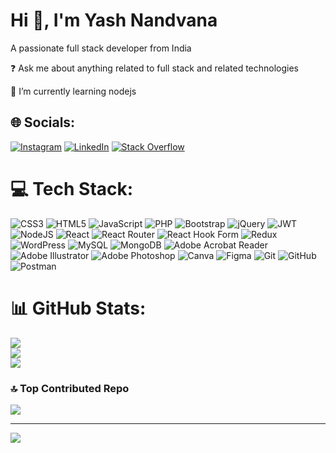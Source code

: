 <h1 align="left">Hi 👋, I'm Yash Nandvana</h1>
<p align="left">A passionate full stack developer from India</p>
<p align="left">❓ Ask me about anything related to full stack and related technologies</p>
<p align="left">🌱 I’m currently learning nodejs</p>


## 🌐 Socials:
[![Instagram](https://img.shields.io/badge/Instagram-%23E4405F.svg?logo=Instagram&logoColor=white)](https://instagram.com/yash_nandvana.official_._) [![LinkedIn](https://img.shields.io/badge/LinkedIn-%230077B5.svg?logo=linkedin&logoColor=white)](https://linkedin.com/in/www.linkedin.com/in/yash-nandvana-a22a86276) [![Stack Overflow](https://img.shields.io/badge/-Stackoverflow-FE7A16?logo=stack-overflow&logoColor=white)](https://stackoverflow.com/users/27343326) 

# 💻 Tech Stack:
![CSS3](https://img.shields.io/badge/css3-%231572B6.svg?logo=css3&logoColor=white) ![HTML5](https://img.shields.io/badge/html5-%23E34F26.svg?logo=html5&logoColor=white) ![JavaScript](https://img.shields.io/badge/javascript-%23323330.svg?logo=javascript&logoColor=%23F7DF1E) ![PHP](https://img.shields.io/badge/php-%23777BB4.svg?logo=php&logoColor=white) ![Bootstrap](https://img.shields.io/badge/bootstrap-%238511FA.svg?logo=bootstrap&logoColor=white) ![jQuery](https://img.shields.io/badge/jquery-%230769AD.svg?logo=jquery&logoColor=white) ![JWT](https://img.shields.io/badge/JWT-black?logo=JSON%20web%20tokens) ![NodeJS](https://img.shields.io/badge/node.js-6DA55F?logo=node.js&logoColor=white) ![React](https://img.shields.io/badge/react-%2320232a.svg?logo=react&logoColor=%2361DAFB) ![React Router](https://img.shields.io/badge/React_Router-CA4245?logo=react-router&logoColor=white) ![React Hook Form](https://img.shields.io/badge/React%20Hook%20Form-%23EC5990.svg?logo=reacthookform&logoColor=white) ![Redux](https://img.shields.io/badge/redux-%23593d88.svg?logo=redux&logoColor=white) ![WordPress](https://img.shields.io/badge/WordPress-%23117AC9.svg?logo=WordPress&logoColor=white) ![MySQL](https://img.shields.io/badge/mysql-4479A1.svg?logo=mysql&logoColor=white) ![MongoDB](https://img.shields.io/badge/MongoDB-%234ea94b.svg?logo=mongodb&logoColor=white) ![Adobe Acrobat Reader](https://img.shields.io/badge/Adobe%20Acrobat%20Reader-EC1C24.svg?logo=Adobe%20Acrobat%20Reader&logoColor=white) ![Adobe Illustrator](https://img.shields.io/badge/adobe%20illustrator-%23FF9A00.svg?logo=adobe%20illustrator&logoColor=white) ![Adobe Photoshop](https://img.shields.io/badge/adobe%20photoshop-%2331A8FF.svg?logo=adobe%20photoshop&logoColor=white) ![Canva](https://img.shields.io/badge/Canva-%2300C4CC.svg?logo=Canva&logoColor=white) ![Figma](https://img.shields.io/badge/figma-%23F24E1E.svg?logo=figma&logoColor=white) ![Git](https://img.shields.io/badge/git-%23F05033.svg?logo=git&logoColor=white) ![GitHub](https://img.shields.io/badge/github-%23121011.svg?logo=github&logoColor=white) ![Postman](https://img.shields.io/badge/Postman-FF6C37?logo=postman&logoColor=white)
# 📊 GitHub Stats:
![](https://github-readme-stats.vercel.app/api?username=dykdeveloper&theme=dark&hide_border=false&include_all_commits=false&count_private=false)<br/>
![](https://github-readme-streak-stats.herokuapp.com/?user=dykdeveloper&theme=dark&hide_border=false)<br/>
![](https://github-readme-stats.vercel.app/api/top-langs/?username=dykdeveloper&theme=dark&hide_border=false&include_all_commits=false&count_private=false&layout=compact)

### 🔝 Top Contributed Repo
![](https://github-contributor-stats.vercel.app/api?username=dykdeveloper&limit=5&theme=dark&combine_all_yearly_contributions=true)

---
[![](https://visitcount.itsvg.in/api?id=dykdeveloper&icon=0&color=0)](https://visitcount.itsvg.in)
